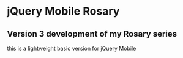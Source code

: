 # jQuery Mobile Rosary

## Version 3 development of my Rosary series
this is a lightweight basic version for jQuery Mobile
